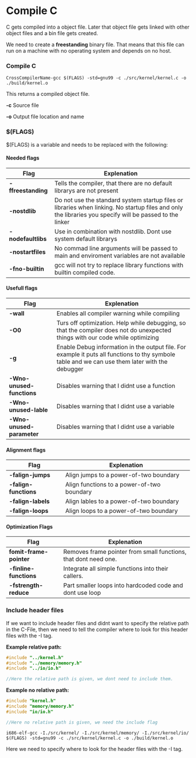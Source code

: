 # Compile C
C gets compiled into a object file. Later that object file gets linked with other object files and a bin file gets created.

We need to create a **freestanding** binary file. That means that this file can run on a machine with no operating system and depends on no host.

### Compile C
```
CrossCompilerName-gcc $(FLAGS) -std=gnu99 -c ./src/kernel/kernel.c -o ./build/kernel.o
```
This returns a compiled object file.

**-c** Source file

**-o** Output file location and name

### $(FLAGS)
$(FLAGS) is a variable and needs to be replaced with the following:

#### Needed flags
| Flag | Explenation |
| ------ | ------ |
| **-ffreestanding** | Tells the compiler, that there are no default librarys are not present |
| **-nostdlib** | Do not use the standard system startup files or libraries when linking. No startup files and only the libraries you specify will be passed to the linker |
| **-nodefaultlibs**| Use in combination with nostdlib. Dont use system default librarys |
| **-nostartfiles** | No commad line arguments will be passed to main and enviroment variables are not available |
| **-fno-builtin** | gcc will not try to replace library functions with builtin compiled code. |

#### Usefull flags
| Flag | Explenation |
| ------ | ------ |
| **-wall** | Enables all compiler warning while compiling |
| **-O0** | Turs off optimization. Help while debugging, so that the compiler does not do unexpected things with our code while optimizing |
| **-g** | Enable Debug information in the output file. For example it puts all functions to thy symbole table and we can use them later with the debugger |
| **-Wno-unused-functions** | Disables warning that I didnt use a function |
| **-Wno-unused-lable** | Disables warning that I didnt use a variable |
| **-Wno-unused-parameter** | Disables warning that I didnt use a variable |

#### Alignment flags
| Flag | Explenation |
| ------ | ------ |
| **-falign-jumps** | Align jumps to a power-of-two boundary |
| **-falign-functions** | Align functions to a power-of-two boundary |
| **-falign-labels** | Align lables to a power-of-two boundary |
| **-falign-loops** | Align loops to a power-of-two boundary |

#### Optimization Flags
| Flag | Explenation |
| ------ | ------ |
| **fomit-frame-pointer** | Removes frame pointer from small functions, that dont need one. |
| **-finline-functions** | Integrate all simple functions into their callers.  |
| **-fstrength-reduce** | Part smaller loops into hardcoded code and dont use loop  |

### Include header files
If we want to include header files and didnt want to specify the relative path in the C-File, then we need to tell the compiler where to look for this header files with the -I tag.

**Example relative path:**
``` c
#include "../kernel.h"
#include "../memory/memory.h"
#include "../io/io.h"

//Here the relative path is given, we dont need to include them.
```

**Example no relative path:**
``` c
#include "kernel.h"
#include "memory/memory.h"
#include "io/io.h"

//Here no relative path is given, we need the include flag
```

```
i686-elf-gcc -I./src/kernel/ -I./src/kernel/memory/ -I./src/kernel/io/ $(FLAGS) -std=gnu99 -c ./src/kernel/kernel.c -o ./build/kernel.o
```

Here we need to specify where to look for the header files with the -I tag.